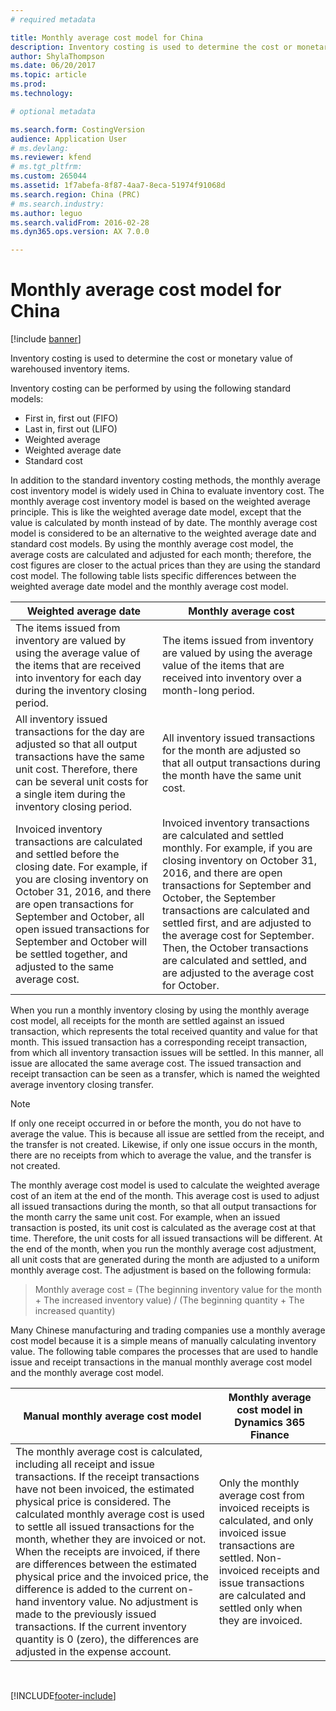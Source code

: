 ```yaml
---
# required metadata

title: Monthly average cost model for China
description: Inventory costing is used to determine the cost or monetary value of warehoused inventory items.
author: ShylaThompson
ms.date: 06/20/2017
ms.topic: article
ms.prod: 
ms.technology: 

# optional metadata

ms.search.form: CostingVersion
audience: Application User
# ms.devlang: 
ms.reviewer: kfend
# ms.tgt_pltfrm: 
ms.custom: 265044
ms.assetid: 1f7abefa-8f87-4aa7-8eca-51974f91068d
ms.search.region: China (PRC)
# ms.search.industry: 
ms.author: leguo
ms.search.validFrom: 2016-02-28
ms.dyn365.ops.version: AX 7.0.0

---
```


# Monthly average cost model for China

[!include [banner](../includes/banner.md)]

Inventory costing is used to determine the cost or monetary value of warehoused inventory items.

Inventory costing can be performed by using the following standard models:
-   First in, first out (FIFO)
-   Last in, first out (LIFO)
-   Weighted average
-   Weighted average date
-   Standard cost

In addition to the standard inventory costing methods, the monthly average cost inventory model is widely used in China to evaluate inventory cost. The monthly average cost inventory model is based on the weighted average principle. This is like the weighted average date model, except that the value is calculated by month instead of by date. The monthly average cost model is considered to be an alternative to the weighted average date and standard cost models. By using the monthly average cost model, the average costs are calculated and adjusted for each month; therefore, the cost figures are closer to the actual prices than they are using the standard cost model. The following table lists specific differences between the weighted average date model and the monthly average cost model.

| Weighted average date                                                                                                                                                                                                                                                                                                                 | Monthly average cost                                                                                                                                                                                                                                                                                                                                                                                                        |
|---------------------------------------------------------------------------------------------------------------------------------------------------------------------------------------------------------------------------------------------------------------------------------------------------------------------------------------|-----------------------------------------------------------------------------------------------------------------------------------------------------------------------------------------------------------------------------------------------------------------------------------------------------------------------------------------------------------------------------------------------------------------------------|
| The items issued from inventory are valued by using the average value of the items that are received into inventory for each day during the inventory closing period.                                                                                                                                                                 | The items issued from inventory are valued by using the average value of the items that are received into inventory over a month-long period.                                                                                                                                                                                                                                                                               |
| All inventory issued transactions for the day are adjusted so that all output transactions have the same unit cost. Therefore, there can be several unit costs for a single item during the inventory closing period.                                                                                                                 | All inventory issued transactions for the month are adjusted so that all output transactions during the month have the same unit cost.                                                                                                                                                                                                                                                                                      |
| Invoiced inventory transactions are calculated and settled before the closing date. For example, if you are closing inventory on October 31, 2016, and there are open transactions for September and October, all open issued transactions for September and October will be settled together, and adjusted to the same average cost. | Invoiced inventory transactions are calculated and settled monthly. For example, if you are closing inventory on October 31, 2016, and there are open transactions for September and October, the September transactions are calculated and settled first, and are adjusted to the average cost for September. Then, the October transactions are calculated and settled, and are adjusted to the average cost for October. |

When you run a monthly inventory closing by using the monthly average cost model, all receipts for the month are settled against an issued transaction, which represents the total received quantity and value for that month. This issued transaction has a corresponding receipt transaction, from which all inventory transaction issues will be settled. In this manner, all issue are allocated the same average cost. The issued transaction and receipt transaction can be seen as a transfer, which is named the weighted average inventory closing transfer.

> [!NOTE]
> If only one receipt occurred in or before the month, you do not have to average the value. This is because all issue are settled from the receipt, and the transfer is not created. Likewise, if only one issue occurs in the month, there are no receipts from which to average the value, and the transfer is not created.


The monthly average cost model is used to calculate the weighted average cost of an item at the end of the month. This average cost is used to adjust all issued transactions during the month, so that all output transactions for the month carry the same unit cost. For example, when an issued transaction is posted, its unit cost is calculated as the average cost at that time. Therefore, the unit costs for all issued transactions will be different. At the end of the month, when you run the monthly average cost adjustment, all unit costs that are generated during the month are adjusted to a uniform monthly average cost. The adjustment is based on the following formula:

> Monthly average cost = (The beginning inventory value for the month + The increased inventory value) / (The beginning quantity + The increased quantity)


Many Chinese manufacturing and trading companies use a monthly average cost model because it is a simple means of manually calculating inventory value. The following table compares the processes that are used to handle issue and receipt transactions in the manual monthly average cost model and the monthly average cost model.

| Manual monthly average cost model                                                                                                                                                                                                                                                                                                                                                                                                                                                                                                                                                                                                                                           | Monthly average cost model in Dynamics 365 Finance                                                                                                                                                        |
|-----------------------------------------------------------------------------------------------------------------------------------------------------------------------------------------------------------------------------------------------------------------------------------------------------------------------------------------------------------------------------------------------------------------------------------------------------------------------------------------------------------------------------------------------------------------------------------------------------------------------------------------------------------------------------|----------------------------------------------------------------------------------------------------------------------------------------------------------------------------------------------------------------------------|
| The monthly average cost is calculated, including all receipt and issue transactions. If the receipt transactions have not been invoiced, the estimated physical price is considered. The calculated monthly average cost is used to settle all issued transactions for the month, whether they are invoiced or not. When the receipts are invoiced, if there are differences between the estimated physical price and the invoiced price, the difference is added to the current on-hand inventory value. No adjustment is made to the previously issued transactions. If the current inventory quantity is 0 (zero), the differences are adjusted in the expense account. | Only the monthly average cost from invoiced receipts is calculated, and only invoiced issue transactions are settled. Non-invoiced receipts and issue transactions are calculated and settled only when they are invoiced. |

 







[!INCLUDE[footer-include](../../includes/footer-banner.md)]